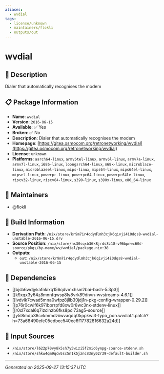```yaml
---
aliases:
  - wvdial
tags:
  - license/unknown
  - maintainers/flokli
  - outputs/out
---
```


# wvdial

## 📝 Description

Dialer that automatically recognises the modem

## 📋 Package Information

- **Name**: `wvdial`
- **Version**: `2016-06-15`
- **Available**: ✅ Yes
- **Broken**: ✅ No
- **Description**: Dialer that automatically recognises the modem
- **Homepage**: [https://gitea.osmocom.org/retronetworking/wvdial](https://gitea.osmocom.org/retronetworking/wvdial)
- **License**: `unknown`
- **Platforms**: `aarch64-linux`, `armv5tel-linux`, `armv6l-linux`, `armv7a-linux`, `armv7l-linux`, `i686-linux`, `loongarch64-linux`, `m68k-linux`, `microblaze-linux`, `microblazeel-linux`, `mips-linux`, `mips64-linux`, `mips64el-linux`, `mipsel-linux`, `powerpc-linux`, `powerpc64-linux`, `powerpc64le-linux`, `riscv32-linux`, `riscv64-linux`, `s390-linux`, `s390x-linux`, `x86_64-linux`
## 👥 Maintainers

- @flokli


## 🔧 Build Information

- **Derivation Path**: `/nix/store/kr9m7ir4qdydlmh3cjk6qivji4i0dqs8-wvdial-unstable-2016-06-15.drv`
- **Source Position**: `/nix/store/ns30sqxb36k8jrds8z18rv96bpnwc60d-source/pkgs/by-name/wv/wvdial/package.nix:38`
- **Outputs**:
  - `out`:  `/nix/store/kr9m7ir4qdydlmh3cjk6qivji4i0dqs8-wvdial-unstable-2016-06-15`

## 🔗 Dependencies

- [[bjsb6wdjykafnkixq156qdvmxhsm2bai-bash-5.3p3]]
- [[k9xqx3y64z8mnnfqwsp8ly8vrk89dnvn-wvstreams-4.6.1]]
- [[lvdvlk7cwad5mna0wfpz8jllb30jdj1n-pkg-config-wrapper-0.29.2]]
- [[p76r0cwlf6k97ibprrpfd8xw0r8wc3nx-stdenv-linux]]
- [[r0cl7xdal6q7izclnzb6fks8pcl73ag5-source]]
- [[y5l8mdp38cvkmmdziiwvaqdq05ppkwi3-typo_pon.wvdial.1.patch?h=73a68490efe05cdbec540ec6f17782816632a24d]]

## 📁 Input Sources

- `/nix/store/l622p70vy8k5sh7y5wizi5f2mic6ynpg-source-stdenv.sh`
- `/nix/store/shkw4qm9qcw5sc5n1k5jznc83ny02r39-default-builder.sh`

---
*Generated on 2025-09-27 13:15:37 UTC*
